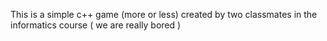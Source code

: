 This is a simple c++ game (more or less) created by two classmates in the informatics course ( we are really bored )
